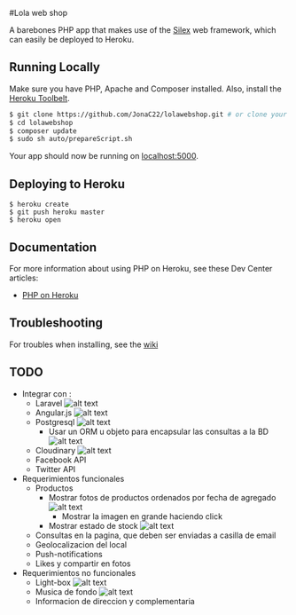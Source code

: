 #Lola web shop

A barebones PHP app that makes use of the [Silex](http://silex.sensiolabs.org/) web framework, which can easily be deployed to Heroku.

## Running Locally

Make sure you have PHP, Apache and Composer installed.  Also, install the [Heroku Toolbelt](https://toolbelt.heroku.com/).

```sh
$ git clone https://github.com/JonaC22/lolawebshop.git # or clone your own fork
$ cd lolawebshop
$ composer update
$ sudo sh auto/prepareScript.sh
```

Your app should now be running on [localhost:5000](http://localhost:5000/).

## Deploying to Heroku

```
$ heroku create
$ git push heroku master
$ heroku open
```

## Documentation

For more information about using PHP on Heroku, see these Dev Center articles:

- [PHP on Heroku](https://devcenter.heroku.com/categories/php)

## Troubleshooting

For troubles when installing, see the [wiki](https://github.com/JonaC22/lolawebshop/wiki)

## TODO
- Integrar con :
	- Laravel ![alt text][DONE]
	- Angular.js ![alt text][IN PROGRESS]
	- Postgresql ![alt text][IN PROGRESS]
		- Usar un ORM u objeto para encapsular las consultas a la BD ![alt text][IN PROGRESS]
	- Cloudinary ![alt text][DONE]
	- Facebook API
	- Twitter API
- Requerimientos funcionales
	- Productos
		- Mostrar fotos de productos ordenados por fecha de agregado ![alt text][DONE]	
			- Mostrar la imagen en grande haciendo click
		- Mostrar estado de stock ![alt text][DONE]
	- Consultas en la pagina, que deben ser enviadas a casilla de email
	- Geolocalizacion del local
	- Push-notifications
	- Likes y compartir en fotos
- Requerimientos no funcionales
	- Light-box ![alt text][DONE]
	- Musica de fondo ![alt text][DONE]
	- Informacion de direccion y complementaria

[IN PROGRESS]: http://henri.eisenbeis.free.fr/plus/WorkInProgress.png "In Progress"
[DONE]: http://www.amandasmithphotography.com/img/icon_done.gif "Done"
